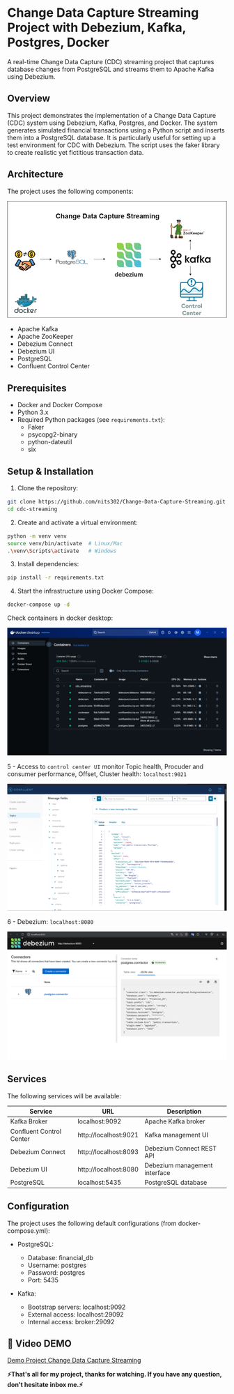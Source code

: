# Change Data Capture Streaming Project with Debezium, Kafka, Postgres, Docker

A real-time Change Data Capture (CDC) streaming project that captures database changes from PostgreSQL and streams them to Apache Kafka using Debezium.

## Overview

This project demonstrates the implementation of a Change Data Capture (CDC) system using Debezium, Kafka, Postgres, and Docker. The system generates simulated financial transactions using a Python script and inserts them into a PostgreSQL database. It is particularly useful for setting up a test environment for CDC with Debezium. The script uses the faker library to create realistic yet fictitious transaction data.

## Architecture

The project uses the following components:

<p align="center">
  <img src="images/architecture.png" alt="Wallpaper">
</p>

- Apache Kafka
- Apache ZooKeeper
- Debezium Connect
- Debezium UI
- PostgreSQL
- Confluent Control Center


## Prerequisites

- Docker and Docker Compose
- Python 3.x
- Required Python packages (see `requirements.txt`):
  - Faker
  - psycopg2-binary
  - python-dateutil
  - six

## Setup & Installation

1. Clone the repository:

```bash
git clone https://github.com/nits302/Change-Data-Capture-Streaming.git
cd cdc-streaming
```

2. Create and activate a virtual environment:

```bash
python -m venv venv
source venv/bin/activate  # Linux/Mac
.\venv\Scripts\activate   # Windows
```

3. Install dependencies:

```bash
pip install -r requirements.txt
```

4. Start the infrastructure using Docker Compose:

```bash
docker-compose up -d
```

Check containers in docker desktop:

<p align="center">
  <img src="images/docker.png" alt="Wallpaper">
</p>

5 - Access to `control center UI` monitor Topic health, Procuder and consumer performance, Offset, Cluster health: `localhost:9021`

<p align="center">
  <img src="images/control_center.png" alt="Wallpaper">
</p>

6 - Debezium: `localhost:8080`

<p align="center">
  <img src="images/debezium_connector.png" alt="Wallpaper">
</p>

## Services

The following services will be available:

| Service                  | URL                   | Description                   |
| ------------------------ | --------------------- | ----------------------------- |
| Kafka Broker             | localhost:9092        | Apache Kafka broker           |
| Confluent Control Center | http://localhost:9021 | Kafka management UI           |
| Debezium Connect         | http://localhost:8093 | Debezium Connect REST API     |
| Debezium UI              | http://localhost:8080 | Debezium management interface |
| PostgreSQL               | localhost:5435        | PostgreSQL database           |

## Configuration

The project uses the following default configurations (from docker-compose.yml):

- PostgreSQL:

  - Database: financial_db
  - Username: postgres
  - Password: postgres
  - Port: 5435

- Kafka:
  - Bootstrap servers: localhost:9092
  - External access: localhost:29092
  - Internal access: broker:29092

## 🚀 Video DEMO

[Demo Project Change Data Capture Streaming](https://youtu.be/pfwxqGCbFBY)

<b> ⚡️That's all for my project, thanks for watching. If you have any question, don't hesitate inbox me.⚡️</b>
